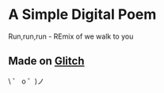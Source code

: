 # A Simple Digital Poem

Run,run,run - REmix of we walk to you
## Made on [Glitch](https://glitch.com/)

\ ゜ o ゜)ノ

